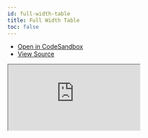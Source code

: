 ```yaml
---
id: full-width-table
title: Full Width Table
toc: false
---
```


- [Open in CodeSandbox](https://codesandbox.io/s/github/tannerlinsley/react-charts/tree/master/examples/full-width-table)
- [View Source](https://github.com/tannerlinsley/react-charts/tree/master/examples/full-width-table)

<iframe
  src="https://codesandbox.io/embed/github/tannerlinsley/react-charts/tree/master/examples/full-width-table?autoresize=1&fontsize=14&theme=dark"
  title="tannerlinsley/react-charts: full-width-table"
  sandbox="allow-forms allow-modals allow-popups allow-presentation allow-same-origin allow-scripts"
  style={{
    width: '100%',
    height: '80vh',
    border: '0',
    borderRadius: 8,
    overflow: 'hidden',
    position: 'static',
    zIndex: 0,
  }}
></iframe>
